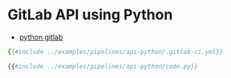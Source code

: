# GitLab API using Python


* [python gitlab](https://python-gitlab.readthedocs.io/)

```yaml
{{#include ../examples/pipelines/api-python/.gitlab-ci.yml}}
```


```python
{{#include ../examples/pipelines/api-python/code.py}}
```


